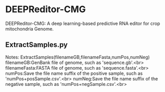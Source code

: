 # DEEPReditor-CMG
DEEPReditor-CMG: A deep learning-based predictive RNA editor for crop mitochondria Genome. 

## ExtractSamples.py
Notes: ExtractSamples(filenameGB,filenameFasta,numPos,numNeg)<br> 
filenameGB:GenBank file of genome, such as 'sequence.gb'.\<br> 
filenameFasta:FASTA file of genome, such as 'sequence.fasta'.\<br> 
numPos:Save the file name suffix of the positive sample, such as 'numPos+posSample.csv'.\<br> 
numNeg:Save the file name suffix of the negative sample, such as 'numPos+negSample.csv'.\<br> 
